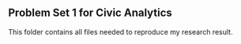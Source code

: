 ## Problem Set 1 for Civic Analytics
This folder contains all files needed to reproduce my research result.
